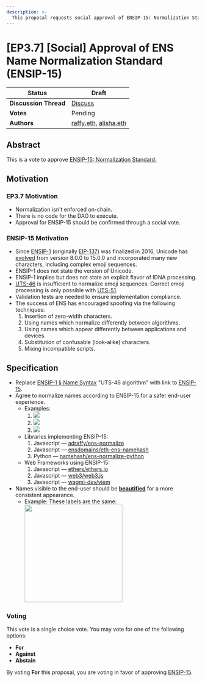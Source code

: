 ```yaml
---
description: >-
  This proposal requests social approval of ENSIP-15: Normalization Standard.
---
```


# \[EP3.7] \[Social] Approval of ENS Name Normalization Standard (ENSIP-15)

| **Status**            | Draft |
| --------------------- | --- |
| **Discussion Thread** | [Discuss](https://discuss.ens.domains/t/draft-approval-of-ens-name-normalization-standard/16957/) |
| **Votes**             | Pending |
| **Authors**           | [raffy.eth](https://twitter.com/adraffy), [alisha.eth](https://twitter.com/futurealisha) |

## Abstract
This is a vote to approve [ENSIP-15: Normalization Standard.](https://docs.ens.domains/ens-improvement-proposals/ensip-15-normalization-standard)

## Motivation

### EP3.7 Motivation

* Normalization isn't enforced on-chain. 
* There is no code for the DAO to execute. 
* Approval for ENSIP-15 should be confirmed through a social vote.

### ENSIP-15 Motivation

* Since [ENSIP-1](./ensip-1-ens.md) (originally [EIP-137](https://eips.ethereum.org/EIPS/eip-137)) was finalized in 2016, Unicode has [evolved](https://unicode.org/history/publicationdates.html) from version 8.0.0 to 15.0.0 and incorporated many new characters, including complex emoji sequences. 
* ENSIP-1 does not state the version of Unicode.
* ENSIP-1 implies but does not state an explicit flavor of IDNA processing. 
* [UTS-46](https://unicode.org/reports/tr46/) is insufficient to normalize emoji sequences. Correct emoji processing is only possible with [UTS-51](https://www.unicode.org/reports/tr51/).
* Validation tests are needed to ensure implementation compliance.
* The success of ENS has encouraged spoofing via the following techniques:
	1. Insertion of zero-width characters.
	1. Using names which normalize differently between algorithms. 
	1. Using names which appear differently between applications and devices.
	1. Substitution of confusable (look-alike) characters.
	1. Mixing incompatible scripts.

## Specification
 
* Replace [ENSIP-1 § Name Syntax](https://docs.ens.domains/ens-improvement-proposals/ensip-1-ens#name-syntax) "UTS-46 algorithm" with link to [ENSIP-15](https://docs.ens.domains/ens-improvement-proposals/ensip-15-normalization-standard).
* Agree to normalize names according to ENSIP-15 for a safer end-user experience.
	* Examples:
		1. ![](https://i.imgur.com/VDOnxXe.png)
		1. ![](https://i.imgur.com/tWDRp8H.png)
		1. ![](https://i.imgur.com/OYIigpp.png)
	* Libraries implementing ENSIP-15:
		1. Javascript — [adraffy/ens-normalize](https://github.com/adraffy/ens-normalize.js)
		1. Javascript — [ensdomains/eth-ens-namehash](https://github.com/ensdomains/eth-ens-namehash)
		1. Python — [namehash/ens-normalize-python](https://github.com/namehash/ens-normalize-python)
	* Web Frameworks using ENSIP-15:
		1. Javascript — [ethers/ethers.io](https://github.com/ethers-io/ethers.js/)
		1. Javascript — [web3/web3.js](https://github.com/web3/web3.js)
		1. Javascript — [wagmi-dev/viem](https://github.com/wagmi-dev/viem)
* Names visible to the end-user should be [**beautified**](https://docs.ens.domains/ens-improvement-proposals/ensip-15-normalization-standard#annex-beautification) for a more consistent appearance.
   * Example: These labels are the same:<br><img src="https://i.imgur.com/p7rxUrE.png" width="256">

### Voting 

This vote is a single choice vote. You may vote for one of the following options:
* **For**
* **Against**
* **Abstain**

By voting **For** this proposal, you are voting in favor of approving [ENSIP-15](https://docs.ens.domains/ens-improvement-proposals/ensip-15-normalization-standard).